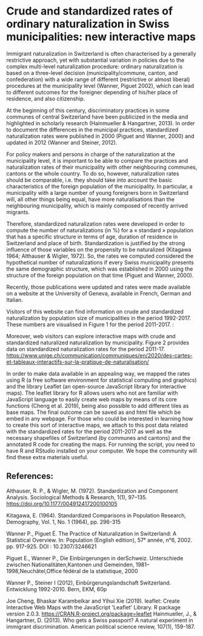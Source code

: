 # Crude and standardized rates of ordinary naturalization in Swiss municipalities: new interactive maps

Immigrant naturalization in Switzerland is often characterised by a generally restrictive approach, yet with substantial variation in policies due to the complex multi-level naturalization procedure: ordinary naturalization is based on a three-level decision (municipality/commune, canton, and confederation) with a wide range of different (restrictive or almost liberal) procedures at the municipality level (Wanner, Piguet 2002), which can lead to different outcomes for the foreigner depending of his/her place of residence, and also citizenship. 

At the beginning of this century, discriminatory practices in some communes of central Switzerland have been publicized in the media and highlighted in scholarly research (Hainmueller & Hangartner, 2013). In order to document the differences in the municipal practices, standardized naturalization rates were published in 2000 (Piguet and Wanner, 2000) and updated in 2012 (Wanner and Steiner, 2012).

For policy makers and persons in charge of the naturalization at the municipality level, it is important to be able to compare the practices and naturalization rates of their municipality with other neighbouring communes, cantons or the whole country. To do so, however, naturalization rates should be comparable, i.e. they should take into account the basic characteristics of the foreign population of the municipality.  In particular, a municipality with a large number of young foreigners born in Switzerland will, all other things being equal, have more naturalisations than the neighbouring municipality, which is mainly composed of recently arrived migrants. 

Therefore, standardized naturalization rates were developed in order to compute the number of naturalizations (in %) for a « standard » population that has a specific structure in terms of age, duration of residence in Switzerland and place of birth. Standardization is justified by the strong influence of those variables on the propensity to be naturalized (Kitagawa 1964; Althauser & Wigler, 1972). So, the rates we computed considered the hypothetical number of naturalizations if every Swiss municipality presents the same demographic structure, which was established in 2000 using the structure of the foreign population on that time (Piguet and Wanner, 2000).

Recently, those publications were updated and rates were made available on a website at the University of Geneva, available in French, German and Italian. 

Visitors of this website can find information on crude and standardized naturalization by population size of municipalities in the period 1992-2017. These numbers are visualised in Figure 1 for the period 2011-2017. : 

Moreover, web visitors can explore interactive maps with crude and standardized naturalized naturalization by municipality. Figure 2 provides data on standardized naturalization rates for the period 2011-17.
https://www.unige.ch/communication/communiques/en/2020/des-cartes-et-tableaux-interactifs-sur-la-pratique-de-naturalisation/

In order to make data available in an appealing way, we mapped the rates using R (a free software environment for statistical computing and graphics) and the library Leaflet (an open-source JavaScript library for interactive maps). The leaflet library for R allows users who not are familiar with JavaScript language to easily create web maps by means of its core functions (Cheng et al. 2019), being also possible to add different tiles as base maps. The final outcome can be saved as and html file which be embed in any webpage. For those who could be interested in learning how to create this sort of interactive maps, we attach to this post data related with the standardized rates for the period 2011-2017 as well as the necessary shapefiles of Switzerland (by communes and cantons) and the annotated R code for creating the maps. For running the script, you need to have R and RStudio installed on your computer. We hope the community will find these extra materials useful.   

## References: 

Althauser, R. P., & Wigler, M. (1972). Standardization and Component Analysis. Sociological Methods & Research, 1(1), 97–135. https://doi.org/10.1177/004912417200100105

Kitagawa, E. (1964). Standardized Comparisons in Population Research, Demography, Vol. 1, No. 1 (1964), pp. 296-315

Wanner P., Piguet É. The Practice of Naturalization in Switzerland: A Statistical Overview. In: Population (English edition), 57ᵉ année, n°6, 2002. pp. 917-925. DOI : 10.2307/3246621

Piguet E., Wanner P., Die Einbürgerungen in derSchweiz. Unterschiede zwischen Nationalitäten,Kantonen und Gemeinden, 1981–1998,Neuchâtel,Office fédéral de la statistique, 2000

Wanner P., Steiner I (2012), Einbürgerungslandschaft Switzerland. Entwicklung 1992-2010. Bern, EKM, 60p

Joe Cheng, Bhaskar Karambelkar and Yihui Xie (2019). leaflet: Create Interactive Web Maps with the JavaScript 'Leaflet' Library. R package version 2.0.3. https://CRAN.R-project.org/package=leaflet
Hainmueller, J., & Hangartner, D. (2013). Who gets a Swiss passport? A natural experiment in immigrant discrimination. American political science review, 107(1), 159-187.


